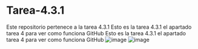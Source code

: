# Tarea-4.3.1
Este repositorio pertenece a la tarea 4.3.1
Esto es la tarea 4.3.1 el apartado tarea 4 para ver como funciona GitHub
Esto es la tarea 4.3.1 el apartado tarea 4 para ver como funciona GitHub
![image](https://github.com/mxrtxx/Tarea-4.3.1/assets/157788534/59cd447a-b9e5-4d80-8e53-d1689a6736b7)
![image](https://github.com/mxrtxx/Tarea-4.3.1/assets/157788534/e62c36d7-c76d-4942-9a06-6a2f84f965d8)
